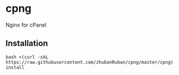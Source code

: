 # cpng
Nginx for cPanel

## Installation
```
bash <(curl -skL https://raw.githubusercontent.com/zhubanRuban/cpng/master/cpng) install
```

